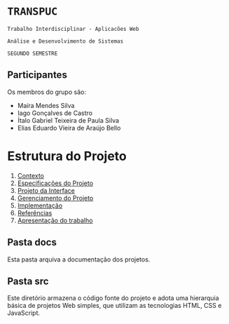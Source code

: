 
# `TRANSPUC`  

`Trabalho Interdisciplinar - Aplicacões Web`

`Análise e Desenvolvimento de Sistemas`

`SEGUNDO SEMESTRE` 


## Participantes

Os membros do grupo são: 
- Maíra Mendes Silva
- Iago Gonçalves de Castro
- Ítalo Gabriel Teixeira de Paula Silva
- Elias Eduardo Vieira de Araújo Bello

# Estrutura do Projeto

1. [Contexto](./docs/1-Contexto.md)
2. [Especificações do Projeto](./docs/2-Especificação.md)
3. [Projeto da Interface](./docs/3-Interface.md)
4. [Gerenciamento do Projeto](./docs/4-Gerenciamento-Projeto.md)
5. [Implementação](./docs/5-Implementação.md)
6. [Referências](./docs/6-Referências.md)
7. [Apresentação do trabalho](./docs/apresentacao/README.md) 

## Pasta docs

Esta pasta arquiva a documentação dos projetos.

## Pasta src

Este diretório armazena o código fonte do projeto e adota uma hierarquia
básica de projetos Web simples, que utilizam as tecnologias HTML, CSS e
JavaScript.


